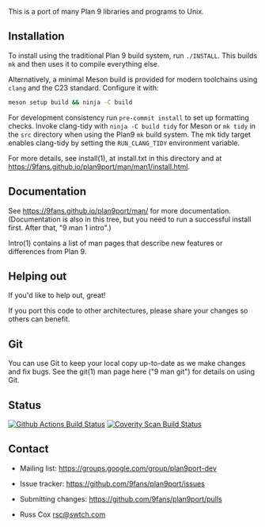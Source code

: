 This is a port of many Plan 9 libraries and programs to Unix.

Installation
------------

To install using the traditional Plan 9 build system, run `./INSTALL`.
This builds `mk` and then uses it to compile everything else.

Alternatively, a minimal Meson build is provided for modern toolchains
using `clang` and the C23 standard. Configure it with:

```sh
meson setup build && ninja -C build
```

For development consistency run `pre-commit install` to set up
formatting checks.  Invoke clang-tidy with `ninja -C build tidy`
for Meson or `mk tidy` in the `src` directory when using the
Plan9 `mk` build system. The mk tidy target enables clang-tidy by
setting the `RUN_CLANG_TIDY` environment variable.

For more details, see install(1), at install.txt in this directory
and at https://9fans.github.io/plan9port/man/man1/install.html.

Documentation
-------------

See https://9fans.github.io/plan9port/man/ for more documentation.
(Documentation is also in this tree, but you need to run
a successful install first.  After that, "9 man 1 intro".)

Intro(1) contains a list of man pages that describe new features
or differences from Plan 9.

Helping out
-----------

If you'd like to help out, great!

If you port this code to other architectures, please share your changes
so others can benefit.

Git
---

You can use Git to keep your local copy up-to-date as we make
changes and fix bugs.  See the git(1) man page here ("9 man git")
for details on using Git.

Status
------
[![Github Actions Build Status](https://github.com/9fans/plan9port/actions/workflows/actions.yaml/badge.svg)](https://github.com/9fans/plan9port/actions/workflows/actions.yaml)
[![Coverity Scan Build Status](https://scan.coverity.com/projects/plan-9-from-user-space/badge.svg)](https://scan.coverity.com/projects/plan-9-from-user-space)


Contact
-------

* Mailing list: https://groups.google.com/group/plan9port-dev
* Issue tracker: https://github.com/9fans/plan9port/issues
* Submitting changes: https://github.com/9fans/plan9port/pulls

* Russ Cox <rsc@swtch.com>
